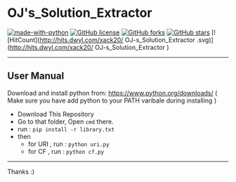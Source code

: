 # OJ's_Solution_Extractor

[![made-with-python](https://img.shields.io/badge/Made%20with-Python-1f425f.svg)](https://www.python.org/)
[![GitHub license](https://img.shields.io/github/license/xack20/OJ-s_Solution_Extractor.svg)](https://github.com/xack20/OJ-s_Solution_Extractor/blob/master/LICENSE)
[![GitHub forks](https://img.shields.io/github/forks/xack20/OJ-s_Solution_Extractor.svg?style=social&label=Fork)](https://github.com/xack20/OJ-s_Solution_Extractor)
[![GitHub stars](https://img.shields.io/github/stars/xack20/OJ-s_Solution_Extractor.svg?style=social&label=Stars)](https://github.com/xack20/OJ-s_Solution_Extractor)
[![HitCount](http://hits.dwyl.com/xack20/ OJ-s_Solution_Extractor .svg)](http://hits.dwyl.com/xack20/ OJ-s_Solution_Extractor )

<hr>

## User Manual

Download and install python from: https://www.python.org/downloads/ ( Make sure you have add python to your PATH varibale during installing )

* Download This Repository
* Go to that folder, Open ```cmd``` there.
* run : ```pip install -r library.txt```
* then
  * for URI , run : ```python uri.py```
  * for CF  , run : ```python cf.py```

<hr>
Thanks :) 
